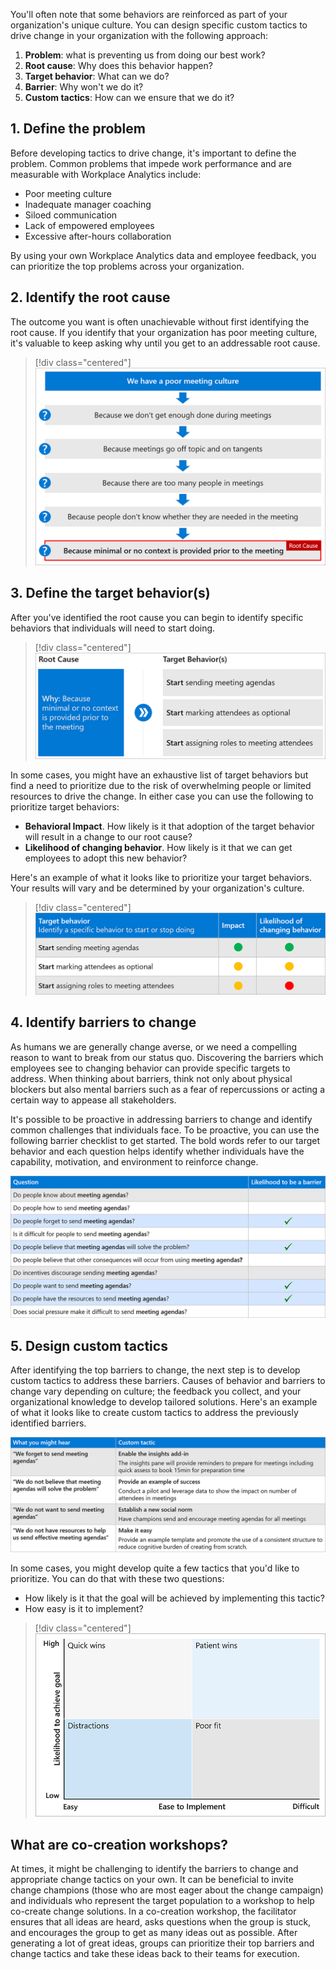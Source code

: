 You'll often note that some behaviors are reinforced as part of your organization's unique culture. You can design specific custom tactics to drive change in your organization with the following approach:

1. **Problem**: what is preventing us from doing our best work?
2. **Root cause**: Why does this behavior happen?
3. **Target behavior**: What can we do?
4. **Barrier**: Why won't we do it?
5. **Custom tactics**: How can we ensure that we do it?

## 1. Define the problem

Before developing tactics to drive change, it's important to define the problem. Common problems that impede work performance and are measurable with Workplace Analytics include:

- Poor meeting culture
- Inadequate manager coaching
- Siloed communication
- Lack of empowered employees
- Excessive after-hours collaboration

By using your own Workplace Analytics data and employee feedback, you can prioritize the top problems across your organization.

## 2. Identify the root cause

The outcome you want is often unachievable without first identifying the root cause. If you identify that your organization has poor meeting culture, it's valuable to keep asking why until you get to an addressable root cause.

> [!div class="centered"]
> ![Identify the root cause](../media/identify-root-cause.png)

## 3. Define the target behavior(s)

After you've identified the root cause you can begin to identify specific behaviors that individuals will need to start doing.

> [!div class="centered"]
> ![Define the target behavior](../media/root-cause-target-behavior.png)

In some cases, you might have an exhaustive list of target behaviors but find a need to prioritize due to the risk of overwhelming people or limited resources to drive the change. In either case you can use the following to prioritize target behaviors:

- **Behavioral Impact**. How likely is it that adoption of the target behavior will result in a change to our root cause?
- **Likelihood of changing behavior**. How likely is it that we can get employees to adopt this new behavior?

Here's an example of what it looks like to prioritize your target behaviors. Your results will vary and be determined by your organization's culture.

> [!div class="centered"]
> ![Prioritize target behaviors](../media/target-behavior-impact.png)

## 4. Identify barriers to change

As humans we are generally change averse, or we need a compelling reason to want to break from our status quo. Discovering the barriers which employees see to changing behavior can provide specific targets to address. When thinking about barriers, think not only about physical blockers but also mental barriers such as a fear of repercussions or acting a certain way to appease all stakeholders.

It's possible to be proactive in addressing barriers to change and identify common challenges that individuals face. To be proactive, you can use the following barrier checklist to get started. The bold words refer to our target behavior and each question helps identify whether individuals have the capability, motivation, and environment to reinforce change.

![identify barriers to change](../media/identify-barriers.png)

## 5. Design custom tactics

After identifying the top barriers to change, the next step is to develop custom tactics to address these barriers. Causes of behavior and barriers to change vary depending on culture; the feedback you collect, and your organizational knowledge to develop tailored solutions. Here's an example of what it looks like to create custom tactics to address the previously identified barriers.

![Design custom tactics](../media/design-custom-tactics.png)

In some cases, you might develop quite a few tactics that you'd like to prioritize. You can do that with these two questions:

- How likely is it that the goal will be achieved by implementing this tactic?
- How easy is it to implement?

> [!div class="centered"]
> ![Prioritize tactics](../media/prioritize-tactics.png)

## What are co-creation workshops?

At times, it might be challenging to identify the barriers to change and appropriate change tactics on your own. It can be beneficial to invite change champions (those who are most eager about the change campaign) and individuals who represent the target population to a workshop to help co-create change solutions. In a co-creation workshop, the facilitator ensures that all ideas are heard, asks questions when the group is stuck, and encourages the group to get as many ideas out as possible. After generating a lot of great ideas, groups can prioritize their top barriers and change tactics and take these ideas back to their teams for execution.
